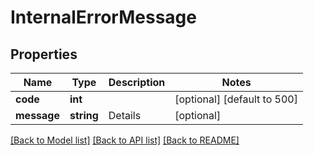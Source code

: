 # InternalErrorMessage

## Properties
Name | Type | Description | Notes
------------ | ------------- | ------------- | -------------
**code** | **int** |  | [optional] [default to 500]
**message** | **string** | Details | [optional] 

[[Back to Model list]](../../README.md#documentation-for-models) [[Back to API list]](../../README.md#documentation-for-api-endpoints) [[Back to README]](../../README.md)

